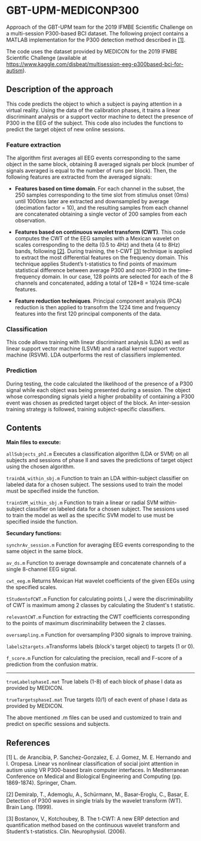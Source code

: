 # GBT-UPM-MEDICONP300

Approach of the GBT-UPM team for the 2019 IFMBE Scientific Challenge on a multi-session P300-based BCI dataset.
The following project contains a MATLAB implementation for the P300 detection method described in [[1]](#1).

The code uses the dataset provided by MEDICON for the 2019 IFMBE Scientific Challenge (available at https://www.kaggle.com/disbeat/multisession-eeg-p300based-bci-for-autism).

## Description of the approach

This code predicts the object to which a subject is paying attention in a virtual reality. Using the data of the calibration phases, it trains a linear discriminant analysis or a support vector machine to detect the presence of P300 in the EEG of the subject. This code also includes the functions to predict the target object of new online sessions.

### Feature extraction

The algorithm first averages all EEG events corresponding to the same object in the same block, obtaining 8 averaged signals per block (number of signals averaged is equal to the number of runs per block). Then, the following features are extracted from the averaged signals:

* **Features based on time domain**. For each channel in the subset, the 250 samples corresponding to the time slot from stimulus onset (0ms) until 1000ms later are extracted and downsampled by average (decimation factor = 10), and the resulting samples from each channel are concatenated obtaining a single vector of 200 samples from each observation.

* **Features based on continuous wavelet transform (CWT)**. This code computes the CWT of the EEG samples with a Mexican wavelet on scales corresponding to the delta (0.5 to 4Hz) and theta (4 to 8Hz) bands, following [[2]](#2). During training, the t-CWT [[3]](#3) technique is applied to extract the most differential features on the frequency domain. This technique applies Student’s t-statistics to find points of maximum statistical difference between average P300 and non-P300 in the time–frequency domain. In our case, 128 points are selected for each of the 8 channels and concatenated, adding a total of 128*8 = 1024 time-scale features.

* **Feature reduction techniques**. Principal component analysis (PCA) reduction is then applied to transofrm the 1224 time and frequency features into the first 120 principal components of the data. 

### Classification
This code allows training with linear discriminant analysis (LDA) as well as linear support vector machine (LSVM) and a radial kernel support vector machine (RSVM). LDA outperforms the rest of classifiers implemented.

### Prediction
During testing, the code calculated the likelihood of the presence of a P300 signal while each object was being presented during a session. The object whose corresponding signals yield a higher probability of containing a P300 event was chosen as predicted target object of the block. An inter-session training strategy is followed, training subject-specific classifiers.


## Contents

**Main files to execute:**

```allSubjects_phI.m``` Executes a classification algorithm (LDA or SVM) on all subjects and sessions of phase II and saves the predictions of target object using the chosen algorithm. 
                              
```trainDA_within_sbj.m```      Function to train an LDA within-subject classifier on labeled data for a chosen subject. The sessions used to train the model must be specified inside the function.

```trainSVM_within_sbj.m```     Function to train a linear or radial SVM within-subject classifier on labeled data for a chosen subject. The sessions used to train the model as well as the specific SVM model to use must be specified inside the function.

**Secundary functions:**

```synchrAv_session.m``` Function for averaging EEG events corresponding to the same object in the same block.

```av_ds.m``` Function to average downsample and concatenate channels of a single 8-channel EEG signal.

```cwt_eeg.m```  Returns Mexican Hat wavelet coefficients of the given EEGs using the specified scales.

```tStudentofCWT.m``` Function for calculating points I, J were the discriminability of CWT is maximum among 2 classes by calculating the Student's t statistic.

```relevantCWT.m``` Function for extracting the CWT coefficients corresponding to the points of maximum discriminability between the 2 classes.

```oversampling.m``` Function for oversampling P300 signals to improve training.

```labels2targets.m```Transforms labels (block's target object) to targets (1 or 0).  

```f_score.m``` Function for calculating the precision, recall and F-score of a prediction from the confusion matrix.

--------------------
```trueLabelsphaseI.mat``` True labels (1-8) of each block of phase I data as provided by MEDICON.

```trueTargetsphaseI.mat``` True targets (0/1) of each event of phase I data as provided by MEDICON.

The above mentioned .m files can be used and customized to train and predict on specific sessions and subjects.

 
## References
<a id="1">[1]</a> 
L. de Arancibia, P. Sanchez-Gonzalez, E. J. Gomez, M. E. Hernando and I. Oropesa. 
Linear vs nonlinear classification of social joint attention in autism using VR P300-based brain computer interfaces.
In Mediterranean Conference on Medical and Biological Engineering and Computing (pp. 1869-1874). Springer, Cham.

<a id="2">[2]</a> 
Demiralp, T., Ademoglu, A., Schürmann, M., Basar-Eroglu, C., Basar, E. 
Detection of P300 waves in single trials by the wavelet transform (WT). 
Brain Lang. (1999).

<a id="3">[3]</a> 
Bostanov, V., Kotchoubey, B.
The t-CWT: A new ERP detection and quantification method based on the continuous wavelet transform and Student’s t-statistics.
Clin. Neurophysiol. (2006).
